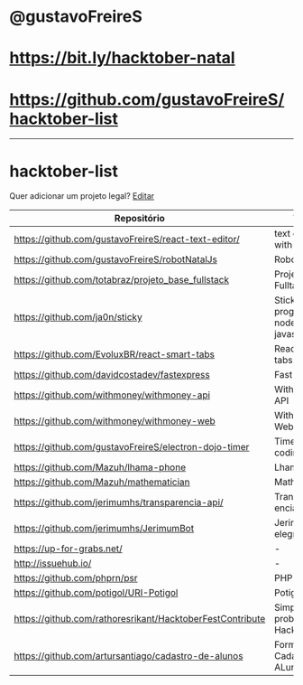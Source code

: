 
# @gustavoFreireS 
# https://bit.ly/hacktober-natal
# https://github.com/gustavoFreireS/hacktober-list
-------

# hacktober-list

Quer adicionar um projeto legal? [Editar](https://github.com/gustavoFreireS/hacktober-list/edit/master/README.md)

| Repositório                                               | Titulo                                  | Tecnologia/Linguagem |
|-----------------------------------------------------------|-----------------------------------------|----------------------|
| https://github.com/gustavoFreireS/react-text-editor/      | text editor with react                  | react/javascript     |
| https://github.com/gustavoFreireS/robotNatalJs            | Robot python                            | python               |
| https://github.com/totabraz/projeto_base_fullstack        | Projeto base Fulltack                   | -                    |
| https://github.com/ja0n/sticky                            | Sticky programing nodes with javascript | javascript           |
| https://github.com/EvoluxBR/react-smart-tabs              | React smart tabs                        | react/javascript     |
| https://github.com/davidcostadev/fastexpress              | Fast Express                            | nodejs/javascript    |
| https://github.com/withmoney/withmoney-api                | WithMoney API                           | nodejs/javascript    |
| https://github.com/withmoney/withmoney-web                | WithMoney Web                           | react/javascript     |
| https://github.com/gustavoFreireS/electron-dojo-timer     | Timer for coding dojos                  | electron/javascript  |
| https://github.com/Mazuh/lhama-phone                      | Lhama Phone                             | javascript           |
| https://github.com/Mazuh/mathematician                    | Mathematician                           | -                    |
| https://github.com/jerimumhs/transparencia-api/           | Transpar encia                          | flask/python         |
| https://github.com/jerimumhs/JerimumBot                   | Jerimum T elegram Bot                   | python               |
| https://up-for-grabs.net/                                 | -                                       | -                    |
| http://issuehub.io/                                       | -                                       | -                    |
| https://github.com/phprn/psr                              | PHP                                     | php                  |
| https://github.com/potigol/URI-Potigol                    | Potigol                                 | Potigol              |
| https://github.com/rathoresrikant/HacktoberFestContribute | Simple problems for HacktoberFest       | -                    |
| https://github.com/artursantiago/cadastro-de-alunos       | Formulário de Cadastro de ALunos        | HTML                 |

